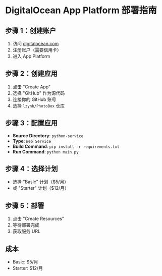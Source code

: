 # DigitalOcean App Platform 部署指南

## 步骤 1：创建账户

1. 访问 [digitalocean.com](https://digitalocean.com)
2. 注册账户（需要信用卡）
3. 进入 App Platform

## 步骤 2：创建应用

1. 点击 "Create App"
2. 选择 "GitHub" 作为源代码
3. 连接你的 GitHub 账号
4. 选择 `lzynb/PhotoBox` 仓库

## 步骤 3：配置应用

- **Source Directory**: `python-service`
- **Type**: `Web Service`
- **Build Command**: `pip install -r requirements.txt`
- **Run Command**: `python main.py`

## 步骤 4：选择计划

- 选择 "Basic" 计划（$5/月）
- 或 "Starter" 计划（$12/月）

## 步骤 5：部署

1. 点击 "Create Resources"
2. 等待部署完成
3. 获取服务 URL

## 成本

- Basic: $5/月
- Starter: $12/月






